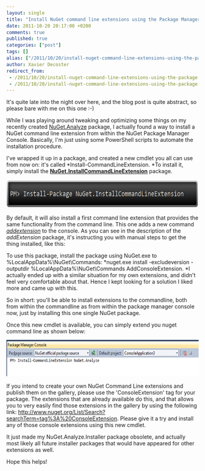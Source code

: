 ```yaml
---
layout: single
title: "Install NuGet command line extensions using the Package Manager Console"
date: 2011-10-20 20:17:00 +0200
comments: true
published: true
categories: ["post"]
tags: []
alias: ["/2011/10/20/install-nuget-command-line-extensions-using-the-package-manager-console-aspx/"]
author: Xavier Decoster
redirect_from:
 - /2011/10/20/install-nuget-command-line-extensions-using-the-package-manager-console-aspx/.html
 - /2011/10/20/install-nuget-command-line-extensions-using-the-package-manager-console-aspx/.html
---
```

<p>It's quite late into the night over here, and the blog post is quite abstract, so please bare with me on this one :-)</p>

<p>While I was playing around tweaking and optimizing some things on my recently created <a href="/post/2011/10/07/NuGet-Analyze-now-available-as-command-line-extension.aspx" target="_blank">NuGet.Analyze</a> package, I actually found a way to install a NuGet command line extension from within the NuGet Package Manager Console. Basically, I'm just using some PowerShell scripts to automate the installation procedure.</p>

<p>I've wrapped it up in a package, and created a new cmdlet you all can use from now on: it's called *Install-CommandLineExtension. *To install it, simply install the <strong><a href="http://www.nuget.org/List/Packages/NuGet.InstallCommandLineExtension" target="_blank">NuGet.InstallCommandLineExtension</a></strong> package.</p>

<p><img width="650" height="74" alt="" src="/images/2011-10-20/2011-10.png" /></p>

<p>By default, it will also install a first command line extension that provides the same functionality from the command line. This one adds a new command <em><a href="http://www.nuget.org/List/Packages/AddConsoleExtension" target="_blank">addextension</a></em> to the console. As you can see in the description of the <em>addExtension</em> package, it's instructing you with manual steps to get the thing installed, like this:</p>

<p>To use this package, install the package using NuGet.exe to %LocalAppData%\NuGet\Commands: *nuget.exe install -excludeversion -outputdir %LocalAppData%\NuGet\Commands AddConsoleExtension. *I actually ended up with a similar situation for my own extensions, and didn't feel very comfortable about that. Hence I kept looking for a solution I liked more and came up with this.</p>

<p>So in short: you'll be able to install extensions to the commandline, both from within the commandline as from within the package manager console now, just by installing this one single NuGet package.</p>

<p>Once this new cmdlet is available, you can simply extend you nuget command line as shown below:</p>

<p><img width="650" height="95" alt="" src="/images/2011-10-20/PMC_InstallCommandLineExtension_NuGetAnalyze.PNG" /></p>

<p>If you intend to create your own NuGet Command Line extensions and publish them on the gallery, please use the 'ConsoleExtension' tag for your package. The extensions that are already available do this, and that allows you to very easily find those extensions in the gallery by using the following link: <a href="http://www.nuget.org/List/Search?searchTerm=tag%3A%20ConsoleExtension">http://www.nuget.org/List/Search?searchTerm=tag%3A%20ConsoleExtension</a>. Please give it a try and install any of those console extensions using this new cmdlet.</p>

<p>It just made my NuGet.Analyze.Installer package obsolete, and actually most likely all future installer packages that would have appeared for other extensions as well.</p>

<p>Hope this helps!</p>
